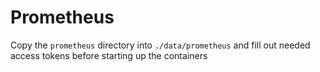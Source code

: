 # Prometheus

Copy the `prometheus` directory into `./data/prometheus` and fill out needed access tokens before starting up the containers
